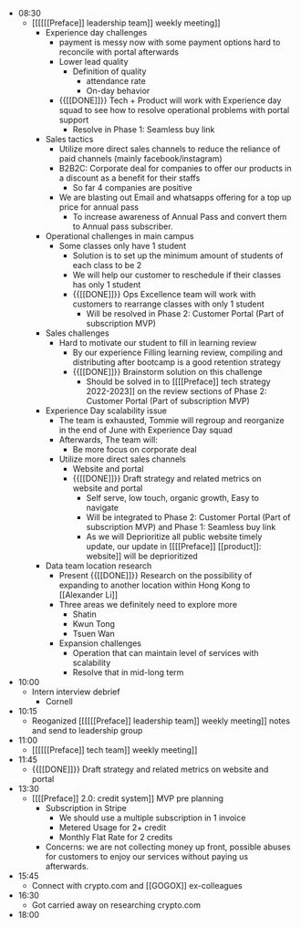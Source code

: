 - 08:30
    - [[[[[[Preface]] leadership team]] weekly meeting]]
        - Experience day challenges
            - payment is messy now with some payment options hard to reconcile with portal afterwards
            - Lower lead quality
                - Definition of quality
                    - attendance rate
                    - On-day behavior
            - {{[[DONE]]}} Tech + Product will work with Experience day squad to see how to resolve operational problems with portal support
                - Resolve in Phase 1: Seamless buy link
        - Sales tactics
            - Utilize more direct sales channels to reduce the reliance of paid channels (mainly facebook/instagram)
            - B2B2C: Corporate deal for companies to offer our products in a discount as a benefit for their staffs
                - So far 4 companies are positive
            - We are blasting out Email and whatsapps offering for a top up price for annual pass
                - To increase awareness of Annual Pass and convert them to Annual pass subscriber.
        - Operational challenges in main campus
            - Some classes only have 1 student
                - Solution is to set up the minimum amount of students of each class to be 2
                - We will help our customer to reschedule if their classes has only 1 student
                - {{[[DONE]]}}  Ops Excellence team will work with customers to rearrange classes with only 1 student
                    - Will be resolved in Phase 2: Customer Portal (Part of subscription MVP)
        - Sales challenges
            - Hard to motivate our student to fill in learning review
                - By our experience Filling learning review, compiling and distributing after bootcamp is a good retention strategy
                - {{[[DONE]]}} Brainstorm solution on this challenge
                    - Should be solved in to [[[[Preface]] tech strategy 2022-2023]] on the review sections of Phase 2: Customer Portal (Part of subscription MVP)
        - Experience Day scalability issue
            - The team is exhausted, Tommie will regroup and reorganize in the end of June with Experience Day squad
            - Afterwards, The team will:
                - Be more focus on corporate deal
            - Utilize more direct sales channels
                - Website and portal
                - {{[[DONE]]}}  Draft strategy and related metrics on website and portal
                    - Self serve, low touch, organic growth, Easy to navigate
                    - Will be integrated to Phase 2: Customer Portal (Part of subscription MVP) and Phase 1: Seamless buy link
                    - As we will Deprioritize all public website timely update, our update in [[[[Preface]] [[product]]: website]] will be deprioritized
        - Data team location research 
            - Present {{[[DONE]]}} Research on the possibility of expanding to another location within Hong Kong to [[Alexander Li]]
            - Three areas we definitely need to explore more
                - Shatin
                - Kwun Tong
                - Tsuen Wan
            - Expansion challenges
                - Operation that can maintain level of services with scalability
                - Resolve that in mid-long term
- 10:00
    - Intern interview debrief
        - Cornell
- 10:15
    - Reoganized [[[[[[Preface]] leadership team]] weekly meeting]] notes and send to leadership group
- 11:00
    - [[[[[[Preface]] tech team]] weekly meeting]]
- 11:45
    - {{[[DONE]]}}  Draft strategy and related metrics on website and portal
- 13:30
    - [[[[Preface]] 2.0: credit system]] MVP pre planning
        - Subscription in Stripe
            - We should use a multiple subscription in 1 invoice
            - Metered Usage for 2+ credit
            - Monthly Flat Rate for 2 credits
        - Concerns: we are not collecting money up front, possible abuses for customers to enjoy our services without paying us afterwards.
- 15:45
    - Connect with crypto.com and [[GOGOX]] ex-colleagues
- 16:30
    - Got carried away on researching crypto.com
- 18:00
